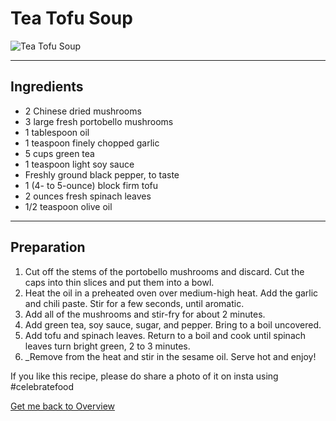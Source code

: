 
# Tea Tofu Soup

![Tea Tofu Soup](https://choosingchia.com/jessh-jessh/uploads/2021/02/Korean-Tofu-Soup-10-680x1020.jpg)

*** 
## Ingredients

-   2 Chinese dried mushrooms
-   3 large fresh portobello mushrooms
-   1 tablespoon oil
-   1 teaspoon finely chopped garlic
-   5 cups green tea
-   1 teaspoon light soy sauce    
-   Freshly ground black pepper, to taste
-   1 (4- to 5-ounce) block firm tofu
-   2 ounces fresh spinach leaves
-   1/2 teaspoon olive oil

***
## Preparation

1. Cut off the stems of the portobello mushrooms and discard. Cut the caps into thin slices and put them into a bowl.
2. Heat the oil in a preheated oven over medium-high heat. Add the garlic and chili paste. Stir for a few seconds, until aromatic.
3. Add all of the mushrooms and stir-fry for about 2 minutes.
4. Add green tea, soy sauce, sugar, and pepper. Bring to a boil uncovered.
5. Add tofu and spinach leaves. Return to a boil and cook until spinach leaves turn bright green, 2 to 3 minutes.
6. _Remove from the heat and stir in the sesame oil. Serve hot and enjoy!


If you like this recipe, please do share a photo of it on insta using #celebratefood 


[Get me back to Overview](obsidian://open?vault=Class7&file=Recipes%2FOverview)
